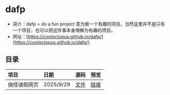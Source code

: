 # dafp
- 简介：dafp = do a fun project 意为做一个有趣的项目，当然这里并不是只有一个项目，也可以把这件事本身理解为有趣的项目。
- 网址：[https://cooloctopus.github.io/dafp/](https://cooloctopus.github.io/dafp/)


## 目录
| 项目 | 日期 | 源码 | 预览 |
|:-- | :-- | :-- | :-- |
| 搞怪请假网页 | 2025/9/29 | [文件](./01AskTheCounselorForLeave) | [链接](https://cooloctopus.github.io/dafp/01AskTheCounselorForLeave/index.html)
